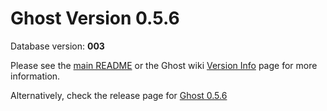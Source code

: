 # Ghost Version 0.5.6

Database version: **003**

Please see the [main README](https://github.com/TryGhost/Ghost-Config/tree/master/ghost-versions#ghost-db-version-debugging-kit) or the Ghost wiki [Version Info](https://github.com/TryGhost/Ghost/wiki/Version-Info) page for more information.

Alternatively, check the release page for [Ghost 0.5.6](https://github.com/TryGhost/Ghost/releases/tag/0.5.6)

